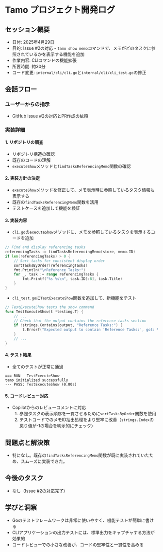 # Tamo プロジェクト開発ログ

## セッション概要
- 日付: 2025年4月29日
- 目的: Issue #2の対応 - `tamo show memo`コマンドで、メモがどのタスクに参照されているかを表示する機能を追加
- 作業内容: CLIコマンドの機能拡張
- 所要時間: 約30分
- コード変更: `internal/cli/cli.go`と`internal/cli/cli_test.go`の修正

## 会話フロー

### ユーザーからの指示
- GitHub Issue #2の対応とPR作成の依頼

### 実装詳細

#### 1. リポジトリの調査
- リポジトリ構造の確認
- 既存のコードの理解
- `executeShow`メソッドと`findTasksReferencingMemo`関数の確認

#### 2. 実装方針の決定
- `executeShow`メソッドを修正して、メモ表示時に参照しているタスク情報も表示する
- 既存の`findTasksReferencingMemo`関数を活用
- テストケースを追加して機能を検証

#### 3. 実装内容
- `cli.go`の`executeShow`メソッドに、メモを参照しているタスクを表示するコードを追加
```go
// Find and display referencing tasks
referencingTasks := findTasksReferencingMemo(store, memo.ID)
if len(referencingTasks) > 0 {
    // Sort tasks for consistent display order
    sortTasksByOrder(referencingTasks)
    fmt.Println("\nReference Tasks:")
    for _, task := range referencingTasks {
        fmt.Printf("%s %s\n", task.ID[:8], task.Title)
    }
}
```

- `cli_test.go`に`TestExecuteShow`関数を追加して、新機能をテスト
```go
// TestExecuteShow tests the show command
func TestExecuteShow(t *testing.T) {
    // ...
    // Check that the output contains the reference tasks section
    if !strings.Contains(output, "Reference Tasks:") {
        t.Errorf("Expected output to contain 'Reference Tasks:', got: %s", output)
    }
    // ...
}
```

#### 4. テスト結果
- 全てのテストが正常に通過
```
=== RUN   TestExecuteShow
tamo initialized successfully
--- PASS: TestExecuteShow (0.00s)
```

#### 5. コードレビュー対応
- Copilotからのレビューコメントに対応
  1. 参照タスクの表示順序を一貫させるために`sortTasksByOrder`関数を使用
  2. テストコードでのメモID抽出処理をより堅牢に改善（`strings.Index`の戻り値が-1の場合を明示的にチェック）

## 問題点と解決策
- 特になし。既存の`findTasksReferencingMemo`関数が既に実装されていたため、スムーズに実装できた。

## 今後のタスク
- なし（Issue #2の対応完了）

## 学びと洞察
- Goのテストフレームワークは非常に使いやすく、機能テストが簡単に書ける
- CLIアプリケーションの出力テストには、標準出力をキャプチャする方法が効果的
- コードレビューでの小さな改善が、コードの堅牢性と一貫性を高める
